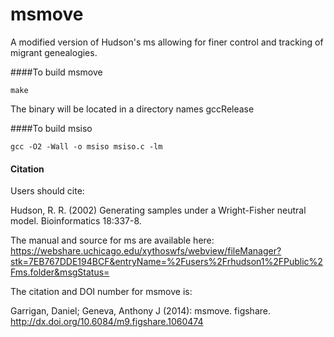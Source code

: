 msmove
======

A modified version of Hudson's ms allowing for finer control and tracking of migrant genealogies.

####To build msmove
```
make
```
The binary will be located in a directory names gccRelease

####To build msiso
```
gcc -O2 -Wall -o msiso msiso.c -lm
```

#### Citation
Users should cite:

Hudson, R. R. (2002) Generating samples under a Wright-Fisher neutral model. Bioinformatics 18:337-8.

The manual and source for ms are available here: https://webshare.uchicago.edu/xythoswfs/webview/fileManager?stk=7EB767DDE194BCF&entryName=%2Fusers%2Frhudson1%2FPublic%2Fms.folder&msgStatus=

The citation and  DOI number for msmove is: 

Garrigan, Daniel; Geneva, Anthony J (2014): msmove. figshare. 
http://dx.doi.org/10.6084/m9.figshare.1060474
